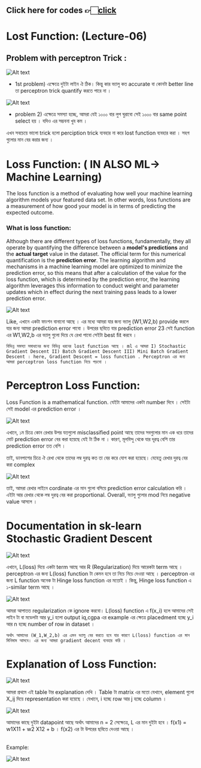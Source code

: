 Click here for codes 👉🏻[click](https://github.com/AbuTaher003/Deep-Learning-DL/blob/main/Codes/06_Perceptron%20Loss%20Function%20%7C%20Hinge%20Loss%20%7C%20Binary%20Cross%20Entropy%20%7C%20Sigmoid%20Function.ipynb)
---

# Lost Function: (Lecture-06)


## Problem with perceptron Trick : 

![Alt text](img/image-19.png)

- 1st problem) এক্ষেত্রে দুইটা লাইন ঐ ঠিক। কিন্তু কার ভ্যালু কত  accurate বা কোনটা better line  তা perceptron trick quantify করতে পারে না । 

![Alt text](img/image-20.png)

- problem 2) এক্ষেত্রে সমস্যা হচ্ছে, আমরা যেই ১০০০ বার লুপ ঘুরাবো সেই ১০০০ বার  same point select হয় । যদিও এর সম্ভবনা খুব কম । 

এখন সবচেয়ে ভালো trick হলো perciption trick ব্যবহার না করে lost function ব্যবহার করা । সহগ গুলোর মান বের করার জন্য । 

# Loss Function:  ( IN ALSO ML-> Machine Learning)

The loss function is a method of evaluating how well your machine learning algorithm models your featured data set. In other words, loss functions are a measurement of how good your model is in terms of predicting the expected outcome.

### What is loss function: 
Although there are different types of loss functions, fundamentally, they all operate by quantifying the difference between a **model's predictions** and the **actual target** value in the dataset. The official term for this numerical quantification is the **prediction error**. The learning algorithm and mechanisms in a machine learning model are optimized to minimize the prediction error, so this means that after a calculation of the value for the loss function, which is determined by the prediction error, the learning algorithm leverages this information to conduct weight and parameter updates which in effect during the next training pass leads to a lower prediction error.


![Alt text](img/image-21.png)


Like, এখানে একটা ফাংশন বানানো আছে । এর মধ্যে আমরা যার জন্য ভ্যালু (W1,W2,b) provide করলে যার জন্য আমরা  prediction error পাবো ।  উপরের ছবিতে যার prediction error 23 সেই function এর W1,W2,b এর ভ্যালু গুলো দিয়ে যে রেখা পাবো সেইটা best fit করবে । 

`বিভিন্ন সমস্যা সমাধানের জন্য বিভিন্ন ধরনের lost function আছে । ml এ আমরা I) Stochastic Gradient Descent II) Batch Gradient Descent III) Mini Batch Gradient Descent । here, Gradient Descent = loss function . Perceptron এর জন্য আমরা perceptron loss function নিয়ে পড়বো ।`



# Perceptron Loss Function: 

Loss Function is a mathematical function. যেইটা আমাদের একটা number দিবে । সেইটা সেই model এর prediction error । 

![Alt text](img/image-22.png)

এখানে, ১ম চিত্রে কোন রেখার উপর  যতগুলো misclassified point আছে তাদের সবগুলোর মান এক ধরে তাদের মোট prediction error  বের করা হয়েছে যেই টা ঠিক না । কারণ, মূলবিন্দু থেকে যার দূরত্ব বেশি তার  prediction error তত বেশি । 

তাই, ডানপাশের চিত্রে ঐ রেখা থেকে তাদের লম্ব দুরত্ব কত তা বের করে যোগ করা হয়েছে। যেহেতু রেখার দুরত্ব বের করা complex

![Alt text](img/image-23.png)

তাই, আমরা রেখার লাইনে cordinate এর মান গুলো বসিয়ে prediction error calculation করি । এইটা আর রেখার থেকে লম্ব দুরত্ব বের করা proportional. Overall, ভ্যালু গুলোর mod নিয়ে negative value আসলে । 


# Documentation in sk-learn Stochastic Gradient Descent

![Alt text](img/image-25.png)

এখানে, L(loss) দিয়ে একটা term আছে আর R (Regularization) দিয়ে আরেকটা term আছে । 
perceptron এর জন্য L(loss) function টা কেমন হবে তা নিচে নিচে দেওয়া আছে । perceptron এর জন্য L function অনেক টা Hinge loss function এর মতোই । কিন্তু, Hinge loss function এ ১-similar term আছে । 

![Alt text](img/image-26.png)


আমরা আপাতত regularization কে ignore করবো। L(loss) function এ f(x_i) হলে আমাদের সেই লাইন টা বা মডেলটা আর y_i হলো output iq,cgpa এর example এর ক্ষেত্রে placedment হচ্ছে y_i আর n হচ্ছে number of row in dataset । 

`অর্থাৎ আমাদের (W_1,W_2,b) এর এমন ভ্যালু বের করতে হবে যার কারণে L(loss) function এর মান মিনিমাম আসবে। এর জন্য আমরা gradient decent ব্যবহার করি । ` 

# Explanation of Loss Function:

![Alt text](img/image-27.png)

আমরা প্রথমে এই table টার explanation দেখি । Table টা matrix এর মতো যেখানে, element গুলো X_ij দিয়ে representation করা হয়েছে । যেখানে, i হচ্ছে row আর j হচ্ছে column । 

![Alt text](img/image-28.png)

আমাদের কাছে দুইটা datapoint আছে অর্থাৎ আমাদের n = 2 সেক্ষেত্রে, L এর মান দুইটা হবে । f(x1) = w1X11 + w2 X12 + b । f(x2) এর টা উপরের ছবিতে দেওয়া আছে । 

<br>
Example: <br>

![Alt text](img/image-29.png)


